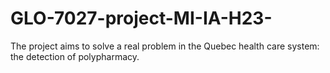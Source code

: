 # GLO-7027-project-MI-IA-H23-
The project aims to solve a real problem in the Quebec health care system: the detection of polypharmacy.
